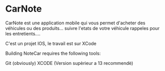 # CarNote

CarNote est une application mobile qui vous permet d'acheter des véhicules ou des produits... suivre l'etats de votre véhicule rappeles pour les entretients....


C'est un projet IOS, le travail est sur XCode

Building NoteCar requires the following tools:

Git (obviously)
XCODE (Version supèrieur a 13 recommendè)
